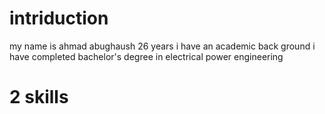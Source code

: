 # intriduction
my name is ahmad abughaush 26 years i have an academic back ground i have completed bachelor's degree in electrical power engineering
# 2 skills 
